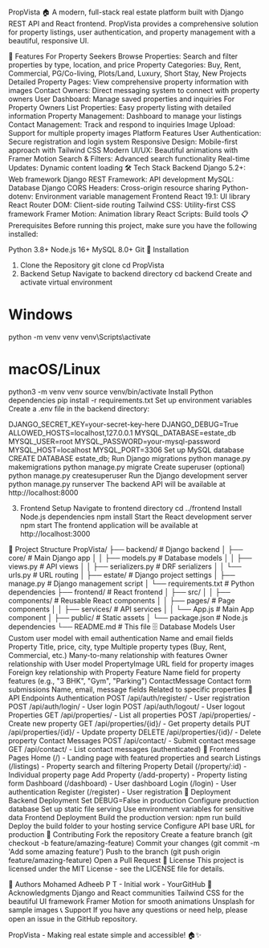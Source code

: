 PropVista 🏠
A modern, full-stack real estate platform built with Django REST API and React frontend. PropVista provides a comprehensive solution for property listings, user authentication, and property management with a beautiful, responsive UI.

🌟 Features
For Property Seekers
Browse Properties: Search and filter properties by type, location, and price
Property Categories: Buy, Rent, Commercial, PG/Co-living, Plots/Land, Luxury, Short Stay, New Projects
Detailed Property Pages: View comprehensive property information with images
Contact Owners: Direct messaging system to connect with property owners
User Dashboard: Manage saved properties and inquiries
For Property Owners
List Properties: Easy property listing with detailed information
Property Management: Dashboard to manage your listings
Contact Management: Track and respond to inquiries
Image Upload: Support for multiple property images
Platform Features
User Authentication: Secure registration and login system
Responsive Design: Mobile-first approach with Tailwind CSS
Modern UI/UX: Beautiful animations with Framer Motion
Search & Filters: Advanced search functionality
Real-time Updates: Dynamic content loading
🛠️ Tech Stack
Backend
Django 5.2+: Web framework
Django REST Framework: API development
MySQL: Database
Django CORS Headers: Cross-origin resource sharing
Python-dotenv: Environment variable management
Frontend
React 19.1: UI library
React Router DOM: Client-side routing
Tailwind CSS: Utility-first CSS framework
Framer Motion: Animation library
React Scripts: Build tools
📋 Prerequisites
Before running this project, make sure you have the following installed:

Python 3.8+
Node.js 16+
MySQL 8.0+
Git
🚀 Installation

1. Clone the Repository
   git clone <repository-url>
   cd PropVista
2. Backend Setup
   Navigate to backend directory
   cd backend
   Create and activate virtual environment

# Windows

python -m venv venv
venv\Scripts\activate

# macOS/Linux

python3 -m venv venv
source venv/bin/activate
Install Python dependencies
pip install -r requirements.txt
Set up environment variables
Create a .env file in the backend directory:

DJANGO_SECRET_KEY=your-secret-key-here
DJANGO_DEBUG=True
ALLOWED_HOSTS=localhost,127.0.0.1
MYSQL_DATABASE=estate_db
MYSQL_USER=root
MYSQL_PASSWORD=your-mysql-password
MYSQL_HOST=localhost
MYSQL_PORT=3306
Set up MySQL database
CREATE DATABASE estate_db;
Run Django migrations
python manage.py makemigrations
python manage.py migrate
Create superuser (optional)
python manage.py createsuperuser
Run the Django development server
python manage.py runserver
The backend API will be available at http://localhost:8000

3. Frontend Setup
   Navigate to frontend directory
   cd ../frontend
   Install Node.js dependencies
   npm install
   Start the React development server
   npm start
   The frontend application will be available at http://localhost:3000

📁 Project Structure
PropVista/
├── backend/ # Django backend
│ ├── core/ # Main Django app
│ │ ├── models.py # Database models
│ │ ├── views.py # API views
│ │ ├── serializers.py # DRF serializers
│ │ └── urls.py # URL routing
│ ├── estate/ # Django project settings
│ ├── manage.py # Django management script
│ └── requirements.txt # Python dependencies
├── frontend/ # React frontend
│ ├── src/
│ │ ├── components/ # Reusable React components
│ │ ├── pages/ # Page components
│ │ ├── services/ # API services
│ │ └── App.js # Main App component
│ ├── public/ # Static assets
│ └── package.json # Node.js dependencies
└── README.md # This file
🗄️ Database Models
User
Custom user model with email authentication
Name and email fields
Property
Title, price, city, type
Multiple property types (Buy, Rent, Commercial, etc.)
Many-to-many relationship with features
Owner relationship with User model
PropertyImage
URL field for property images
Foreign key relationship with Property
Feature
Name field for property features (e.g., "3 BHK", "Gym", "Parking")
ContactMessage
Contact form submissions
Name, email, message fields
Related to specific properties
🔧 API Endpoints
Authentication
POST /api/auth/register/ - User registration
POST /api/auth/login/ - User login
POST /api/auth/logout/ - User logout
Properties
GET /api/properties/ - List all properties
POST /api/properties/ - Create new property
GET /api/properties/{id}/ - Get property details
PUT /api/properties/{id}/ - Update property
DELETE /api/properties/{id}/ - Delete property
Contact Messages
POST /api/contact/ - Submit contact message
GET /api/contact/ - List contact messages (authenticated)
🎨 Frontend Pages
Home (/) - Landing page with featured properties and search
Listings (/listings) - Property search and filtering
Property Detail (/property/:id) - Individual property page
Add Property (/add-property) - Property listing form
Dashboard (/dashboard) - User dashboard
Login (/login) - User authentication
Register (/register) - User registration
🚀 Deployment
Backend Deployment
Set DEBUG=False in production
Configure production database
Set up static file serving
Use environment variables for sensitive data
Frontend Deployment
Build the production version: npm run build
Deploy the build folder to your hosting service
Configure API base URL for production
🤝 Contributing
Fork the repository
Create a feature branch (git checkout -b feature/amazing-feature)
Commit your changes (git commit -m 'Add some amazing feature')
Push to the branch (git push origin feature/amazing-feature)
Open a Pull Request
📝 License
This project is licensed under the MIT License - see the LICENSE file for details.

👥 Authors
Mohamed Adheeb P T - Initial work - YourGitHub
🙏 Acknowledgments
Django and React communities
Tailwind CSS for the beautiful UI framework
Framer Motion for smooth animations
Unsplash for sample images
📞 Support
If you have any questions or need help, please open an issue in the GitHub repository.

PropVista - Making real estate simple and accessible! 🏠✨
